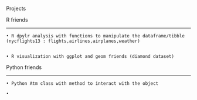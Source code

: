 Projects

  R friends 
_________________________________________________________________________________________________________

    • R dpylr analysis with functions to manipulate the dataframe/tibble (nycflights13 : flights,airlines,airplanes,weather)


    • R visualization with ggplot and geom friends (diamond dataset)


  Python friends

_________________________________________________________________________________________________________

    • Python Atm class with method to interact with the object 

    •
